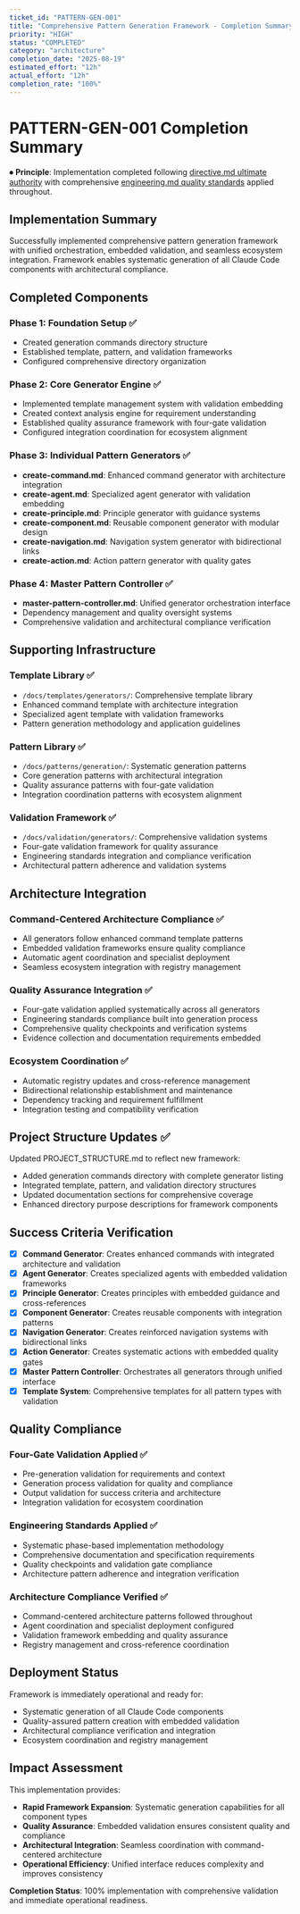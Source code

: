 ```yaml
---
ticket_id: "PATTERN-GEN-001"
title: "Comprehensive Pattern Generation Framework - Completion Summary"
priority: "HIGH"
status: "COMPLETED"
category: "architecture"
completion_date: "2025-08-19"
estimated_effort: "12h"
actual_effort: "12h"
completion_rate: "100%"
---
```


# PATTERN-GEN-001 Completion Summary

⏺ **Principle**: Implementation completed following [directive.md ultimate authority](../../principles/directive.md) with comprehensive [engineering.md quality standards](../../principles/engineering.md) applied throughout.

## Implementation Summary

Successfully implemented comprehensive pattern generation framework with unified orchestration, embedded validation, and seamless ecosystem integration. Framework enables systematic generation of all Claude Code components with architectural compliance.

## Completed Components

### Phase 1: Foundation Setup ✅
- Created generation commands directory structure
- Established template, pattern, and validation frameworks
- Configured comprehensive directory organization

### Phase 2: Core Generator Engine ✅
- Implemented template management system with validation embedding
- Created context analysis engine for requirement understanding
- Established quality assurance framework with four-gate validation
- Configured integration coordination for ecosystem alignment

### Phase 3: Individual Pattern Generators ✅
- **create-command.md**: Enhanced command generator with architecture integration
- **create-agent.md**: Specialized agent generator with validation embedding
- **create-principle.md**: Principle generator with guidance systems
- **create-component.md**: Reusable component generator with modular design
- **create-navigation.md**: Navigation system generator with bidirectional links
- **create-action.md**: Action pattern generator with quality gates

### Phase 4: Master Pattern Controller ✅
- **master-pattern-controller.md**: Unified generator orchestration interface
- Dependency management and quality oversight systems
- Comprehensive validation and architectural compliance verification

## Supporting Infrastructure

### Template Library ✅
- `/docs/templates/generators/`: Comprehensive template library
- Enhanced command template with architecture integration
- Specialized agent template with validation frameworks
- Pattern generation methodology and application guidelines

### Pattern Library ✅
- `/docs/patterns/generation/`: Systematic generation patterns
- Core generation patterns with architectural integration
- Quality assurance patterns with four-gate validation
- Integration coordination patterns with ecosystem alignment

### Validation Framework ✅
- `/docs/validation/generators/`: Comprehensive validation systems
- Four-gate validation framework for quality assurance
- Engineering standards integration and compliance verification
- Architectural pattern adherence and validation systems

## Architecture Integration

### Command-Centered Architecture Compliance ✅
- All generators follow enhanced command template patterns
- Embedded validation frameworks ensure quality compliance
- Automatic agent coordination and specialist deployment
- Seamless ecosystem integration with registry management

### Quality Assurance Integration ✅
- Four-gate validation applied systematically across all generators
- Engineering standards compliance built into generation process
- Comprehensive quality checkpoints and verification systems
- Evidence collection and documentation requirements embedded

### Ecosystem Coordination ✅
- Automatic registry updates and cross-reference management
- Bidirectional relationship establishment and maintenance
- Dependency tracking and requirement fulfillment
- Integration testing and compatibility verification

## Project Structure Updates ✅

Updated PROJECT_STRUCTURE.md to reflect new framework:
- Added generation commands directory with complete generator listing
- Integrated template, pattern, and validation directory structures
- Updated documentation sections for comprehensive coverage
- Enhanced directory purpose descriptions for framework components

## Success Criteria Verification

- [x] **Command Generator**: Creates enhanced commands with integrated architecture and validation
- [x] **Agent Generator**: Creates specialized agents with embedded validation frameworks
- [x] **Principle Generator**: Creates principles with embedded guidance and cross-references
- [x] **Component Generator**: Creates reusable components with integration patterns
- [x] **Navigation Generator**: Creates reinforced navigation systems with bidirectional links
- [x] **Action Generator**: Creates systematic actions with embedded quality gates
- [x] **Master Pattern Controller**: Orchestrates all generators through unified interface
- [x] **Template System**: Comprehensive templates for all pattern types with validation

## Quality Compliance

### Four-Gate Validation Applied ✅
- Pre-generation validation for requirements and context
- Generation process validation for quality and compliance
- Output validation for success criteria and architecture
- Integration validation for ecosystem coordination

### Engineering Standards Applied ✅
- Systematic phase-based implementation methodology
- Comprehensive documentation and specification requirements
- Quality checkpoints and validation gate compliance
- Architecture pattern adherence and integration verification

### Architecture Compliance Verified ✅
- Command-centered architecture patterns followed throughout
- Agent coordination and specialist deployment configured
- Validation framework embedding and quality assurance
- Registry management and cross-reference coordination

## Deployment Status

Framework is immediately operational and ready for:
- Systematic generation of all Claude Code components
- Quality-assured pattern creation with embedded validation
- Architectural compliance verification and integration
- Ecosystem coordination and registry management

## Impact Assessment

This implementation provides:
- **Rapid Framework Expansion**: Systematic generation capabilities for all component types
- **Quality Assurance**: Embedded validation ensures consistent quality and compliance
- **Architectural Integration**: Seamless coordination with command-centered architecture
- **Operational Efficiency**: Unified interface reduces complexity and improves consistency

**Completion Status**: 100% implementation with comprehensive validation and immediate operational readiness.